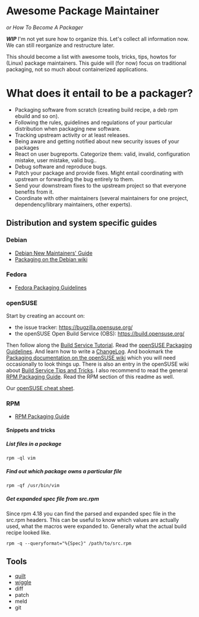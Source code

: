 # Awesome Package Maintainer
*or How To Become A Packager*

***WIP*** I'm not yet sure how to organize this.
Let's collect all information now. We can still reorganize and restructure later.

This should become a list with awesome tools, tricks, tips, howtos for (Linux) package maintainers.
This guide will (for now) focus on traditional packaging, not so much about containerized applications.

# What does it entail to be a packager?

* Packaging software from scratch (creating build recipe, a deb rpm ebuild and so on).
* Following the rules, guidelines and regulations of your particular distribution when packaging new software.
* Tracking upstream activity or at least releases.
* Being aware and getting notified about new security issues of your packages
* React on user bugreports. Categorize them: valid, invalid, configuration mistake, user mistake, valid bug..
* Debug software and reproduce bugs.
* Patch your package and provide fixes. Might entail coordinating with upstream or forwarding the bug entirely to them.
* Send your downstream fixes to the upstream project so that everyone benefits from it.
* Coordinate with other maintainers (several maintainers for one project, dependency/library maintainers, other experts).

## Distribution and system specific guides

### Debian
* [Debian New Maintainers' Guide](https://www.debian.org/doc/manuals/maint-guide/)
* [Packaging on the Debian wiki](https://wiki.debian.org/Packaging)

### Fedora
* [Fedora Packaging Guidelines](https://docs.fedoraproject.org/en-US/packaging-guidelines/)

### openSUSE
Start by creating an account on:
* the issue tracker: https://bugzilla.opensuse.org/
* the openSUSE Open Build Service (OBS): https://build.opensuse.org/

Then follow along the [Build Service Tutorial](https://en.opensuse.org/openSUSE:Build_Service_Tutorial). Read the [openSUSE Packaging Guidelines](https://en.opensuse.org/openSUSE:Packaging_guidelines). And learn how to write a [ChangeLog](https://en.opensuse.org/openSUSE:Creating_a_changes_file_(RPM)).
And bookmark the [Packaging documentation on the openSUSE wiki](https://en.opensuse.org/Category:Packaging_documentation) which you will need occasionally to look things up. There is also an entry in the openSUSE wiki about [Build Service Tips and Tricks](https://en.opensuse.org/openSUSE:Build_Service_Tips_and_Tricks).
I also recommend to read the general [RPM Packaging Guide](https://rpm-packaging-guide.github.io/).
Read the RPM section of this readme as well.

Our [openSUSE cheat sheet](cheatsheet/openSUSE.md).

### RPM
* [RPM Packaging Guide](https://rpm-packaging-guide.github.io/)

#### Snippets and tricks

##### List files in a package

```
rpm -ql vim
```

##### Find out which package owns a particular file

```
rpm -qf /usr/bin/vim
```

##### Get expanded spec file from src.rpm
Since rpm 4.18 you can find the parsed and expanded spec file in the src.rpm headers.
This can be useful to know which values are actually used, what the macros were expanded to.
Generally what the actual build recipe looked like.

```
rpm -q --queryformat="%{Spec}" /path/to/src.rpm
```

## Tools
* [quilt](http://savannah.nongnu.org/projects/quilt)
* [wiggle](http://neil.brown.name/wiggle/)
* diff
* patch
* meld
* git
